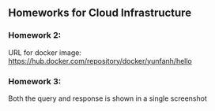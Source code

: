 ## Homeworks  for Cloud Infrastructure

### Homework 2:
URL for docker image: https://hub.docker.com/repository/docker/yunfanh/hello


### Homework 3:
Both the query and response is shown in a single screenshot